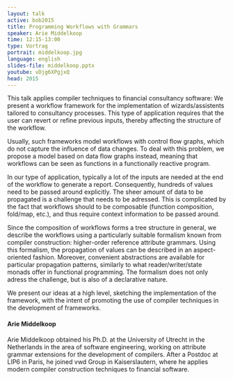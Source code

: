 ```yaml
---
layout: talk
active: bob2015
title: Programming Workflows with Grammars
speaker: Arie Middelkoop
time: 12:15-13:00
type: Vortrag
portrait: middelkoop.jpg
language: english
slides-file: middelkoop.pptx
youtube: vDjg6XPgjxQ
head: 2015
---
```


This talk applies compiler techniques to financial consultancy
software: We present a workflow framework for the implementation of
wizards/assistents tailored to consultancy processes. This type of
application requires that the user can revert or refine previous
inputs, thereby affecting the structure of the workflow.

Usually, such frameworks model workflows with control flow graphs,
which do not capture the influence of data changes. To deal with this
problem, we propose a model based on data flow graphs instead, meaning
that workflows can be seen as functions in a functionally reactive
program.

In our type of application, typically a lot of the inputs are needed
at the end of the workflow to generate a report. Consequently,
hundreds of values need to be passed around explicitly. The sheer
amount of data to be propagated is a challenge that needs to be
adressed. This is complicated by the fact that workflows should to be
composable (function composition, fold/map, etc.), and thus require
context information to be passed around.

Since the composition of workflows forms a tree structure in general,
we describe the workflows using a particularly suitable formalism
known from compiler construction: higher-order reference attribute
grammars. Using this formalism, the propagation of values can be
described in an aspect-oriented fashion. Moreover, convenient
abstractions are available for particular propagation patterns,
similarly to what reader/writer/state monads offer in functional
programming. The formalism does not only adress the challenge, but is
also of a declarative nature.

We present our ideas at a high level, sketching the implementation of
the framework, with the intent of promoting the use of compiler
techniques in the development of frameworks.

#### Arie Middelkoop

Arie Middelkoop obtained his Ph.D. at the University of Utrecht in the
Netherlands in the area of software engineering, working on attribute
grammar extensions for the development of compilers. After a Postdoc
at LIP6 in Paris, he joined vwd Group in Kaiserslautern, where he
applies modern compiler construction techniques to financial software.

